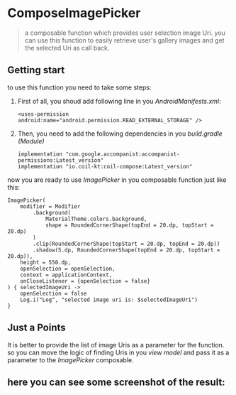 # ComposeImagePicker
> a composable function which provides user selection image Uri.
you can use this function to easily retrieve user's gallery images and get the selected Uri as call back.



## Getting start
to use this function you need to take some steps:

1) First of all, you shoud add following line in you *AndroidManifests.xml*:
    ```
    <uses-permission android:name="android.permission.READ_EXTERNAL_STORAGE" />
    ```
2) Then, you need to add the following dependencies in you *build.gradle (Module)*
    ``` 
    implementation "com.google.accompanist:accompanist-permissions:Latest_version"
    implementation "io.coil-kt:coil-compose:Latest_version"
    ```
now you are ready to use *ImagePicker* in you composable function just like this:
```
ImagePicker(
    modifier = Modifier
        .background(
            MaterialTheme.colors.background,
            shape = RoundedCornerShape(topEnd = 20.dp, topStart = 20.dp)
        )
        .clip(RoundedCornerShape(topStart = 20.dp, topEnd = 20.dp))
        .shadow(5.dp, RoundedCornerShape(topEnd = 20.dp, topStart = 20.dp)),
    height = 550.dp,
    openSelection = openSelection,
    context = applicationContext,
    onCloseListener = {openSelection = false}
) { selectedImageUri ->
    openSelection = false
    Log.i("Log", "selected image uri is: $selectedImageUri")
}
```
    

## Just a Points
It is better to provide the list of image Uris as a parameter for the function. so you can move the logic of finding Uris in you *view model* and pass it as a parameter to the *ImagePicker* composable.

## here you can see some screenshot of the result:

